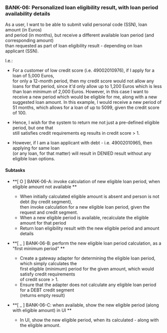 ### BANK-06: Personalized loan eligibility result, with loan period availability details

As a user, I want to be able to submit valid personal code (SSN), loan amount (in Euros)  
and period (in months), but receive a different available loan period (and corresponding amount)  
than requested as part of loan eligibility result - depending on loan applicant (SSN).


I.e.:
*  For a customer of low credit score (i.e. 49002010976), if I apply for a loan of 5,000 Euros,  
   for only a 12-month period, then my credit score would not allow any loans for that period,
   since it'd only allow up to 1,200 Euros which is less than loan minimum of 2,000 Euros.
   However, in this case I want to receive a new period which would be eligible for me, along
   with a new suggested loan amount. In this example, I would receive a new period of 51 months,
   which allows for a loan of up to 5099, given the credit score of 100.  

  
* Hence, I wish for the system to return me not just a pre-defined eligible period, but one that  
  still satisfies credit requirements eg results in credit score > 1.

  
* However, if I am a loan applicant with debt - i.e. 49002010965, then applying for same loan  
  (or any loan, for that matter) will result in DENIED result without any eligible loan options.


#### Subtasks

* **\[ O ] BANK-06-A: invoke calculation of new eligible loan period, when eligible amount not available **
    * When initially calculated eligible amount is absent and person is not debt (by credit segment),  
      then invoke calculation for a new eligible loan period, given the request and credit segment.
    * When a new eligible period is available, recalculate the eligible amount for that period
    * Return loan eligibility result with the new eligible period and amount details

* **\[ _ ] BANK-06-B: perform the new eligible loan period calculation, as a "first minimum period" **
    * Create a gateway adapter for determining the eligible loan period, which simply calculates the  
      first eligible (minimum) period for the given amount, which would satisfy credit requirements  
      of credit score > 1.
    * Ensure that the adapter does not calculate any eligible loan period for a DEBT credit segment  
      (returns empty result)

* **\[ _ ] BANK-06-C: when available, show the new eligible period (along with eligible amount) in UI **
    * In UI, show the new eligible period, when its calculated - along with the eligible amount.  
